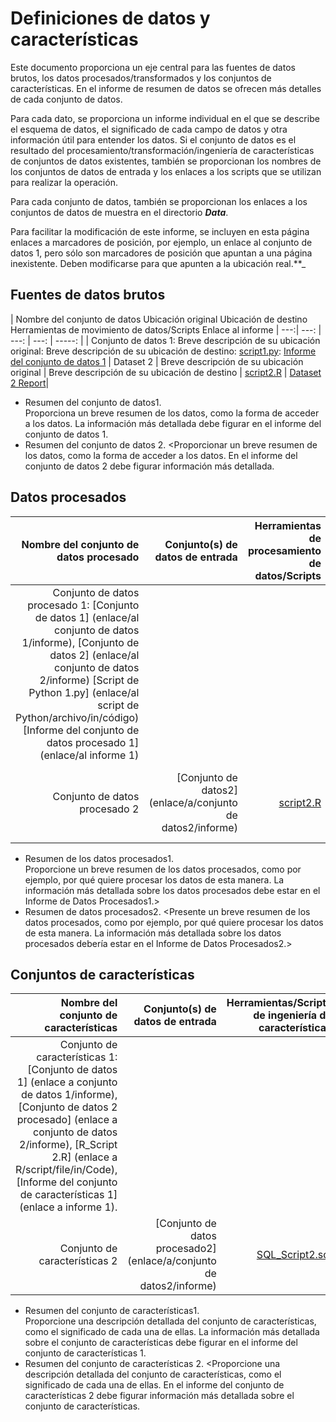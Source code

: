# Definiciones de datos y características

Este documento proporciona un eje central para las fuentes de datos brutos, los datos procesados/transformados y los conjuntos de características. En el informe de resumen de datos se ofrecen más detalles de cada conjunto de datos. 

Para cada dato, se proporciona un informe individual en el que se describe el esquema de datos, el significado de cada campo de datos y otra información útil para entender los datos. Si el conjunto de datos es el resultado del procesamiento/transformación/ingeniería de características de conjuntos de datos existentes, también se proporcionan los nombres de los conjuntos de datos de entrada y los enlaces a los scripts que se utilizan para realizar la operación. 

Para cada conjunto de datos, también se proporcionan los enlaces a los conjuntos de datos de muestra en el directorio _**Data**_. 

Para facilitar la modificación de este informe, se incluyen en esta página enlaces a marcadores de posición, por ejemplo, un enlace al conjunto de datos 1, pero sólo son marcadores de posición que apuntan a una página inexistente. Deben modificarse para que apunten a la ubicación real.**_

## Fuentes de datos brutos

| Nombre del conjunto de datos Ubicación original Ubicación de destino Herramientas de movimiento de datos/Scripts Enlace al informe
| ---:| ---: | ---: | ---: | -----: |
| Conjunto de datos 1: Breve descripción de su ubicación original: Breve descripción de su ubicación de destino: [script1.py](link/to/python/script/file/in/Code): [Informe del conjunto de datos 1](link/to/report1)
| Dataset 2 | Breve descripción de su ubicación original | Breve descripción de su ubicación de destino | [script2.R](link/to/R/script/file/in/Code) | [Dataset 2 Report](link/to/report2)|

* Resumen del conjunto de datos1. <br /> Proporciona un breve resumen de los datos, como la forma de acceder a los datos. La información más detallada debe figurar en el informe del conjunto de datos 1.
* Resumen del conjunto de datos 2. <Proporcionar un breve resumen de los datos, como la forma de acceder a los datos. En el informe del conjunto de datos 2 debe figurar información más detallada. 

## Datos procesados
| Nombre del conjunto de datos procesado | Conjunto(s) de datos de entrada | Herramientas de procesamiento de datos/Scripts | Enlace al informe
| ---:| ---: | ---: | ---: | 
| Conjunto de datos procesado 1: [Conjunto de datos 1] (enlace/al conjunto de datos 1/informe), [Conjunto de datos 2] (enlace/al conjunto de datos 2/informe) [Script de Python 1.py] (enlace/al script de Python/archivo/in/código) [Informe del conjunto de datos procesado 1] (enlace/al informe 1)
| Conjunto de datos procesado 2 | [Conjunto de datos2](enlace/a/conjunto de datos2/informe) |[script2.R](enlace/a/R/script/archivo/in/Code) | [Informe del conjunto de datos procesado 2](enlace/a/informe2)|
* Resumen de los datos procesados1. <br /> Proporcione un breve resumen de los datos procesados, como por ejemplo, por qué quiere procesar los datos de esta manera. La información más detallada sobre los datos procesados debe estar en el Informe de Datos Procesados1.>
* Resumen de datos procesados2. <Presente un breve resumen de los datos procesados, como por ejemplo, por qué quiere procesar los datos de esta manera. La información más detallada sobre los datos procesados debería estar en el Informe de Datos Procesados2.> 

## Conjuntos de características

| Nombre del conjunto de características | Conjunto(s) de datos de entrada | Herramientas/Scripts de ingeniería de características | Enlace al informe
| ---:| ---: | ---: | ---:  
| Conjunto de características 1: [Conjunto de datos 1] (enlace a conjunto de datos 1/informe), [Conjunto de datos 2 procesado] (enlace a conjunto de datos 2/informe), [R_Script 2.R] (enlace a R/script/file/in/Code), [Informe del conjunto de características 1] (enlace a informe 1).
| Conjunto de características 2 | [Conjunto de datos procesado2](enlace/a/conjunto de datos2/informe) |[SQL_Script2.sql](enlace/a/sql/script/archivo/in/Code) | [Informe del conjunto de características 2](enlace/a/informe2)|

* Resumen del conjunto de características1. <br /> Proporcione una descripción detallada del conjunto de características, como el significado de cada una de ellas. La información más detallada sobre el conjunto de características debe figurar en el informe del conjunto de características 1.
* Resumen del conjunto de características 2. <Proporcione una descripción detallada del conjunto de características, como el significado de cada una de ellas. En el informe del conjunto de características 2 debe figurar información más detallada sobre el conjunto de características. 




